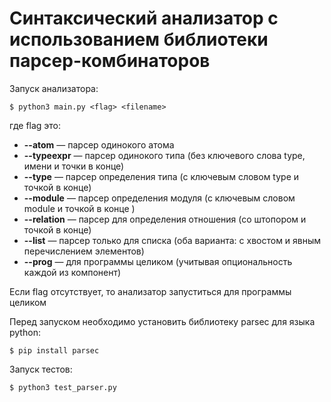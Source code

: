 # Синтаксический анализатор с использованием библиотеки парсер-комбинаторов

Запуск анализатора:
```
$ python3 main.py <flag> <filename>
```
где flag это:
* **--atom** — парсер одинокого атома 
* **--typeexpr** — парсер одинокого типа (без ключевого слова type, имени и точки в конце)
* **--type** — парсер определения типа (с ключевым словом type и точкой в конце)
* **--module** — парсер определения модуля (с ключевым словом module и точкой в конце )
* **--relation** — парсер для определения отношения (со штопором и точкой в конце)
* **--list** — парсер только для списка (оба варианта: с хвостом и явным перечислением элементов) 
* **--prog** — для программы целиком (учитывая опциональность каждой из компонент)
  
Если flag отсутствует, то анализатор запуститься для программы целиком

Перед запуском необходимо установить библиотеку parsec для языка python:
```
$ pip install parsec
```

Запуск тестов:
```
$ python3 test_parser.py 
```
